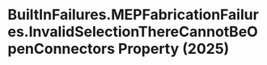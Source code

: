 # BuiltInFailures.MEPFabricationFailures.InvalidSelectionThereCannotBeOpenConnectors Property (2025)

﻿
